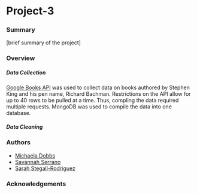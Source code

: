 # Project-3

### Summary

[brief summary of the project]


### Overview

##### Data Collection

[Google Books API](https://developers.google.com/books/docs/overview) was used to collect data on books authored by Stephen King and his pen name, Richard Bachman. Restrictions on the API allow for up to 40 rows to be pulled at a time. Thus, compling the data required multiple requests. MongoDB was used to compile the data into one database. 

##### Data Cleaning





### Authors

* [Michaela Dobbs](https://github.com/MichaelaKiana)
* [Savannah Serrano](https://github.com/SavPepper22)
* [Sarah Stegall-Rodriguez](https://github.com/sarsteg)

### Acknowledgements
